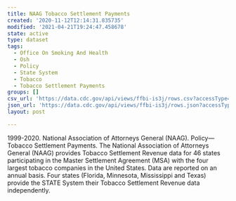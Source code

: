 ```yaml
---
title: NAAG Tobacco Settlement Payments
created: '2020-11-12T12:14:31.835735'
modified: '2021-04-21T19:24:47.458678'
state: active
type: dataset
tags:
  - Office On Smoking And Health
  - Osh
  - Policy
  - State System
  - Tobacco
  - Tobacco Settlement Payments
groups: []
csv_url: 'https://data.cdc.gov/api/views/ffbi-is3j/rows.csv?accessType=DOWNLOAD'
json_url: 'https://data.cdc.gov/api/views/ffbi-is3j/rows.json?accessType=DOWNLOAD'
layout: post

---
```

1999-2020. National Association of Attorneys General (NAAG). Policy—Tobacco Settlement Payments. The National Association of Attorneys General (NAAG) provides Tobacco Settlement Revenue data for 46 states participating in the Master Settlement Agreement (MSA) with the four largest tobacco companies in the United States.  Data are reported on an annual basis.  Four states (Florida, Minnesota, Mississippi and Texas) provide the STATE System their Tobacco Settlement Revenue data independently.
